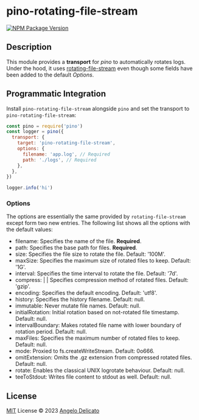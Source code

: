 # pino-rotating-file-stream

[![NPM Package Version](https://img.shields.io/npm/v/pino-rotating-file-stream)](https://www.npmjs.com/package/pino-rotating-file-stream)

## Description

This module provides a **transport** for *pino* to automatically rotates logs. Under the hood, it uses [rotating-file-stream](https://www.npmjs.com/package/rotating-file-stream) even though some fields have been added to the default *Options*.

## Programmatic Integration
Install ``pino-rotating-file-stream`` alongside ``pino`` and set the transport to ``pino-rotating-file-stream``:

```js
const pino = require('pino')
const logger = pino({
  transport: {
    target: 'pino-rotating-file-stream',
    options: {
      filename: 'app.log', // Required
      path: './logs', // Required
    },
  },
})

logger.info('hi')
```

### Options
The options are essentially the same provided by ``rotating-file-stream`` except form two new entries. The following list shows all the options with the default values:
  - filename: <string> Specifies the name of the file. **Required**.
  - path: <string> Specifies the base path for files. **Required**.
  - size: <string> Specifies the file size to rotate the file. Default: '100M'.
  - maxSize: <string> Specifies the maximum size of rotated files to keep. Default: '1G'.
  - interval: <string> Specifies the time interval to rotate the file. Default: '7d'.
  - compress: <boolean> | <string> | <Function> Specifies compression method of rotated files. Default: 'gzip'.
  - encoding: <string> Specifies the default encoding. Default: 'utf8'.
  - history: <string> Specifies the history filename. Default: null.
  - immutable: <boolean> Never mutate file names. Default: null.
  - initialRotation: <boolean> Initial rotation based on not-rotated file timestamp. Default: null.
  - intervalBoundary: <boolean> Makes rotated file name with lower boundary of rotation period. Default: null.
  - maxFiles: <number> Specifies the maximum number of rotated files to keep. Default: null.
  - mode: <number> Proxied to fs.createWriteStream. Default: 0o666.
  - omitExtension: <boolean> Omits the .gz extension from compressed rotated files. Default: null.
  - rotate: <number> Enables the classical UNIX logrotate behaviour. Default: null.
  - teeToStdout: <boolean> Writes file content to stdout as well. Default: null.

## License

[MIT](./LICENSE) License © 2023 [Angelo Delicato](https://github.com/thelicato)